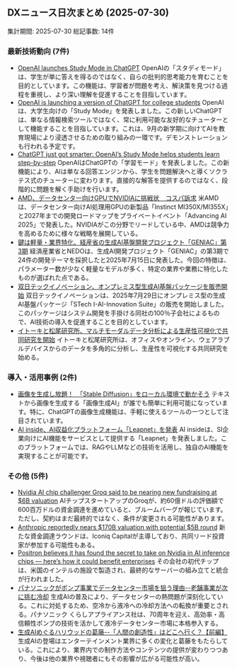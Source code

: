 ## DXニュース日次まとめ (2025-07-30)
集計期間: 2025-07-30
総記事数: 14件

### 最新技術動向 (7件)
- [OpenAI launches Study Mode in ChatGPT](https://techcrunch.com/2025/07/29/openai-launches-study-mode-in-chatgpt/)
  OpenAIの「スタディモード」は、学生が単に答えを得るのではなく、自らの批判的思考能力を育むことを目的としています。この機能は、学習者が問題を考え、解決策を見つける過程を重視し、より深い理解を促進することを目指しています。
- [OpenAI is launching a version of ChatGPT for college students](https://www.technologyreview.com/2025/07/29/1120801/openai-is-launching-a-version-of-chatgpt-for-college-students/)
  OpenAIは、大学生向けの「Study Mode」を発表しました。この新しいChatGPTは、単なる情報検索ツールではなく、常に利用可能な友好的なチューターとして機能することを目指しています。これは、9月の新学期に向けてAIを教育現場により浸透させるための取り組みの一環です。デモンストレーションも行われる予定です。
- [ChatGPT just got smarter: OpenAI’s Study Mode helps students learn step-by-step](https://venturebeat.com/ai/chatgpt-just-got-smarter-openais-study-mode-helps-students-learn-step-by-step/)
  OpenAIはChatGPTの「学習モード」を発表しました。この新機能により、AIは単なる回答エンジンから、学生を問題解決へと導くソクラテス式のチューターに変わります。直接的な解答を提供するのではなく、段階的に問題を解く手助けを行います。
- [AMD、データセンター向けGPUでNVIDIAに挑戦状　コスパ訴求](https://xtech.nikkei.com/atcl/nxt/column/18/00001/10905/)
  米AMDは、データセンター向けAI処理用GPUの新製品「Instinct MI350X/MI355X」と2027年までの開発ロードマップをプライベートイベント「Advancing AI 2025」で発表した。NVIDIAがこの分野でリードしている中、AMDは競争力を高めるために様々な戦略を展開している。
- [鍵は軽量・業界特化、経産省の生成AI基盤開発プロジェクト「GENIAC」第3期](https://xtech.nikkei.com/atcl/nxt/column/18/00001/10950/)
  経済産業省とNEDOは、生成AI開発プロジェクト「GENIAC」の第3期で24件の開発テーマを採択したと2025年7月15日に発表した。今回の特徴は、パラメーター数が少なく軽量なモデルが多く、特定の業界や業務に特化したものが選ばれた点である。
- [双日テックイノベーション、オンプレミス型生成AI基盤パッケージを販売開始](https://xtech.nikkei.com/atcl/nxt/news/24/02714/)
  双日テックイノベーションは、2025年7月29日にオンプレミス型の生成AI基盤パッケージ「STech I-AI-Innovation Suite」の販売を開始しました。このパッケージはシステム開発を手掛ける同社の100％子会社によるもので、AI技術の導入を促進することを目的としています。
- [イトーキと松尾研究所、マルチモーダルデータ分析による生産性可視化で共同研究を開始](https://japan.zdnet.com/article/35236048/)
  イトーキと松尾研究所は、オフィスやオンライン、ウェアラブルデバイスからのデータを多角的に分析し、生産性を可視化する共同研究を始める。

### 導入・活用事例 (2件)
- [画像を生成し放題！　「Stable Diffusion」をローカル環境で動かそう](https://xtech.nikkei.com/atcl/nxt/column/18/03243/062600003/)
  テキストから画像を生成する「画像生成AI」が誰でも簡単に利用可能になっています。特に、ChatGPTの画像生成機能は、手軽に使えるツールの一つとして注目されています。
- [AI inside、AI収益化プラットフォーム「Leapnet」を発表](https://japan.zdnet.com/article/35236078/)
  AI insideは、SI企業向けにAI機能をサービスとして提供する「Leapnet」を発表しました。このプラットフォームでは、RAGやLLMなどの技術を活用し、独自のAI機能を実現することが可能です。

### その他 (5件)
- [Nvidia AI chip challenger Groq said to be nearing new fundraising at $6B valuation](https://techcrunch.com/2025/07/29/nvidia-ai-chip-challenger-groq-said-to-be-nearing-new-fundraising-at-6b-valuation/)
  AIチップスタートアップのGroqが、約60億ドルの評価額で600百万ドルの資金調達を進めていると、ブルームバーグが報じています。ただし、契約はまだ最終的ではなく、条件が変更される可能性があります。
- [Anthropic reportedly nears $170B valuation with potential $5B round](https://techcrunch.com/2025/07/29/anthropic-reportedly-nears-170b-valuation-with-potential-5b-round/)
  新たな資金調達ラウンドは、Iconiq Capitalが主導しており、共同リード投資家が参加する可能性もある。
- [Positron believes it has found the secret to take on Nvidia in AI inference chips — here’s how it could benefit enterprises](https://venturebeat.com/ai/positron-believes-it-has-found-the-secret-to-take-on-nvidia-in-ai-inference-chips-heres-how-it-could-benefit-enterprises/)
  その会社の初代チップは、米国のインテルの施設で製造され、最終的なサーバーの組み立てと統合が行われました。
- [パナソニックがポンプ事業でデータセンター市場を狙う理由--老舗事業が次に挑む冷却](https://japan.zdnet.com/article/35235496/)
  生成AIの普及により、データセンターの熱問題が深刻化している。これに対処するため、空冷から液冷への冷却方法への転換が重要とされる。パナソニック くらしアプライアンス社は、70周年を迎え、高効率・高信頼性ポンプの技術を活かして液冷データセンター市場に本格参入する。
- [生成AIめぐるハリウッドの葛藤--「人間の創造性」はどこへ行く？【前編】](https://japan.cnet.com/article/35234018/)
  生成AIの登場はエンターテインメント業界に多くの変化と葛藤をもたらしている。これにより、業界内での制作方法やコンテンツの提供が変わりつつあり、今後は他の業界や視聴者にもその影響が広がる可能性が高い。
